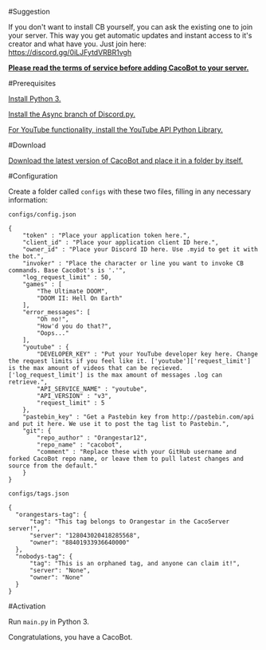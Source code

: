 #Suggestion

If you don't want to install CB yourself, you can ask the existing one to join your server. This way you get automatic updates and instant access to it's creator and what have you. Just join here: https://discord.gg/0iLJFytdVRBR1vgh

**[Please read the terms of service before adding CacoBot to your server.](https://github.com/Orangestar12/cacobot/blob/master/tos.md)**

#Prerequisites

[Install Python 3.](https://www.python.org)

[Install the Async branch of Discord.py.](https://github.com/Rapptz/discord.py/tree/async)

[For YouTube functionality, install the YouTube API Python Library.](https://developers.google.com/api-client-library/python/apis/youtube/v3?hl=en)

#Download

[Download the latest version of CacoBot and place it in a folder by itself.](https://github.com/Orangestar12/cacobot/archive/master.zip)

#Configuration

Create a folder called `configs` with these two files, filling in any necessary information:

`configs/config.json`
```
{
    "token" : "Place your application token here.",
    "client_id" : "Place your application client ID here.",
    "owner_id" : "Place your Discord ID here. Use .myid to get it with the bot.",
    "invoker" : "Place the character or line you want to invoke CB commands. Base CacoBot's is '.'",
    "log_request_limit" : 50,
    "games" : [
        "The Ultimate DOOM",
        "DOOM II: Hell On Earth"
    ],
    "error_messages": [
        "Oh no!",
        "How'd you do that?",
        "Oops..."
    ],
    "youtube" : {
        "DEVELOPER_KEY" : "Put your YouTube developer key here. Change the request limits if you feel like it. ['youtube']['request_limit'] is the max amount of videos that can be recieved. ['log_request_limit'] is the max amount of messages .log can retrieve.",
        "API_SERVICE_NAME" : "youtube",
        "API_VERSION" : "v3",
        "request_limit" : 5
    },
    "pastebin_key" : "Get a Pastebin key from http://pastebin.com/api and put it here. We use it to post the tag list to Pastebin.",
    "git": {
        "repo_author" : "Orangestar12",
        "repo_name" : "cacobot",
        "comment" : "Replace these with your GitHub username and forked CacoBot repo name, or leave them to pull latest changes and source from the default."
    }
}
```

`configs/tags.json`
```
{
  "orangestars-tag": {
      "tag": "This tag belongs to Orangestar in the CacoServer server!",
      "server": "128043020418285568",
      "owner": "88401933936640000"
  },
  "nobodys-tag": {
      "tag": "This is an orphaned tag, and anyone can claim it!",
      "server": "None",
      "owner": "None"
  }
}
```

#Activation

Run `main.py` in Python 3.

Congratulations, you have a CacoBot.
